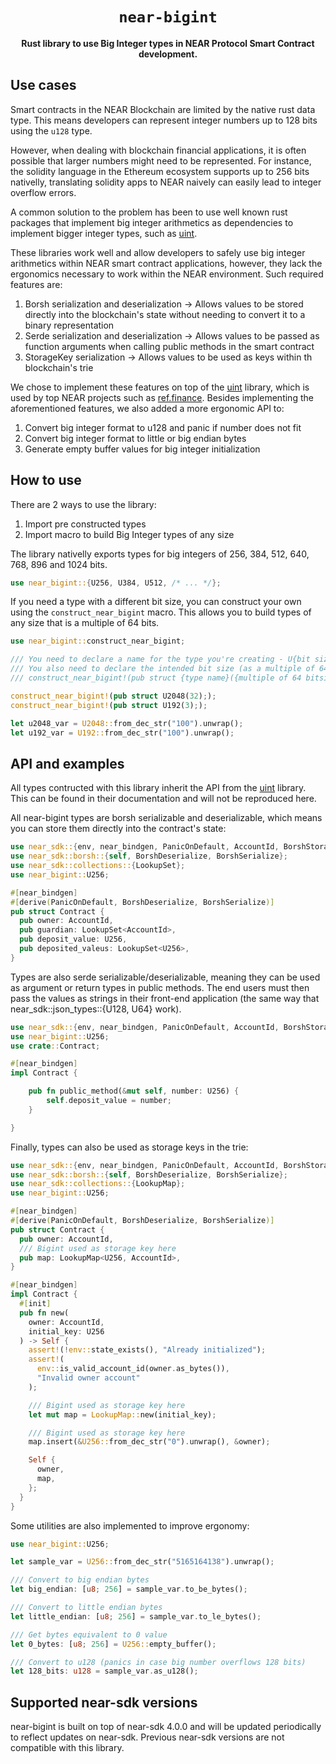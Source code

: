 <div align="center">

  <h1><code>near-bigint</code></h1>

  <p>
    <strong>Rust library to use Big Integer types in NEAR Protocol Smart Contract development.</strong>
  </p>

</div>

## Use cases
Smart contracts in the NEAR Blockchain are limited by the native rust data type. This means developers can represent integer numbers up to 128 bits using the `u128` type.

However, when dealing with blockchain financial applications, it is often possible that larger numbers might need to be represented. For instance, the solidity language in the Ethereum ecosystem supports up to 256 bits nativelly, translating solidity apps to NEAR naively can easily lead to integer overflow errors.

A common solution to the problem has been to use well known rust packages that implement big integer arithmetics as dependencies to implement bigger integer types, such as [uint](https://crates.io/crates/uint).

These libraries work well and allow developers to safely use big integer arithmetics within NEAR smart contract applications, however, they lack the ergonomics necessary to work within the NEAR environment. Such required features are:
1. Borsh serialization and deserialization -> Allows values to be stored directly into the blockchain's state without needing to convert it to a binary representation
2. Serde serialization and deserialization -> Allows values to be passed as function arguments when calling public methods in the smart contract
3. StorageKey serialization -> Allows values to be used as keys within th blockchain's trie

We chose to implement these features on top of the [uint](https://crates.io/crates/uint) library, which is used by top NEAR projects such as [ref.finance](https://www.ref.finance/). Besides implementing the aforementioned features, we also added a more ergonomic API to:
1. Convert big integer format to u128 and panic if number does not fit
2. Convert big integer format to little or big endian bytes
3. Generate empty buffer values for big integer initialization

## How to use
There are 2 ways to use the library:
1. Import pre constructed types
2. Import macro to build Big Integer types of any size

The library nativelly exports types for big integers of 256, 384, 512, 640, 768, 896 and 1024 bits.
```rust
use near_bigint::{U256, U384, U512, /* ... */};
```

If you need a type with a different bit size, you can construct your own using the `construct_near_bigint` macro. This allows you to build types of any size that is a multiple of 64 bits.
```rust
use near_bigint::construct_near_bigint;

/// You need to declare a name for the type you're creating - U{bit size} is recommended
/// You also need to declare the intended bit size (as a multiple of 64)
/// construct_near_bigint!(pub struct {type name}({multiple of 64 bitsize}););

construct_near_bigint!(pub struct U2048(32););
construct_near_bigint!(pub struct U192(3););

let u2048_var = U2048::from_dec_str("100").unwrap();
let u192_var = U192::from_dec_str("100").unwrap();
```

## API and examples
All types contructed with this library inherit the API from the [uint](https://crates.io/crates/uint) library. This can be found in their documentation and will not be reproduced here.

All near-bigint types are borsh serializable and deserializable, which means you can store them directly into the contract's state:
```rust
use near_sdk::{env, near_bindgen, PanicOnDefault, AccountId, BorshStorageKey, Promise};
use near_sdk::borsh::{self, BorshDeserialize, BorshSerialize};
use near_sdk::collections::{LookupSet};
use near_bigint::U256;

#[near_bindgen]
#[derive(PanicOnDefault, BorshDeserialize, BorshSerialize)]
pub struct Contract {
  pub owner: AccountId,
  pub guardian: LookupSet<AccountId>,
  pub deposit_value: U256,
  pub deposited_valeus: LookupSet<U256>,
}
```

Types are also serde serializable/deserializable, meaning they can be used as argument or return types in public methods. The end users must then pass the values as strings in their front-end application (the same way that near_sdk::json_types::{U128, U64} work).
```rust
use near_sdk::{env, near_bindgen, PanicOnDefault, AccountId, BorshStorageKey, Promise};
use near_bigint::U256;
use crate::Contract;

#[near_bindgen]
impl Contract {

    pub fn public_method(&mut self, number: U256) {
        self.deposit_value = number;
    }

}
```

Finally, types can also be used as storage keys in the trie:
```rust
use near_sdk::{env, near_bindgen, PanicOnDefault, AccountId, BorshStorageKey, Promise};
use near_sdk::borsh::{self, BorshDeserialize, BorshSerialize};
use near_sdk::collections::{LookupMap};
use near_bigint::U256;

#[near_bindgen]
#[derive(PanicOnDefault, BorshDeserialize, BorshSerialize)]
pub struct Contract {
  pub owner: AccountId,
  /// Bigint used as storage key here
  pub map: LookupMap<U256, AccountId>,
}

#[near_bindgen]
impl Contract {
  #[init]
  pub fn new(
    owner: AccountId,
    initial_key: U256
  ) -> Self {
    assert!(!env::state_exists(), "Already initialized");
    assert!(
      env::is_valid_account_id(owner.as_bytes()),
      "Invalid owner account"
    );

    /// Bigint used as storage key here
    let mut map = LookupMap::new(initial_key);

    /// Bigint used as storage key here
    map.insert(&U256::from_dec_str("0").unwrap(), &owner);

    Self {
      owner,
      map,
    };
  }
}
```

Some utilities are also implemented to improve ergonomy:
```rust
use near_bigint::U256;

let sample_var = U256::from_dec_str("5165164138").unwrap();

/// Convert to big endian bytes
let big_endian: [u8; 256] = sample_var.to_be_bytes();

/// Convert to little endian bytes
let little_endian: [u8; 256] = sample_var.to_le_bytes();

/// Get bytes equivalent to 0 value
let 0_bytes: [u8; 256] = U256::empty_buffer();

/// Convert to u128 (panics in case big number overflows 128 bits)
let 128_bits: u128 = sample_var.as_u128(); 

```

## Supported near-sdk versions
near-bigint is built on top of near-sdk 4.0.0 and will be updated periodically to reflect updates on near-sdk. Previous near-sdk versions are not compatible with this library.